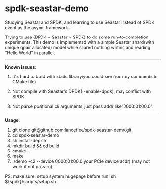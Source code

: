 # spdk-seastar-demo
Studying Seastar and SPDK, and learning to use Seastar instead of SPDK event as the async. framework. 

Trying to use (DPDK + Seastar + SPDK) to do some run-to-completion experiments.
This demo is implemented with a simple Seastar shard(with unique qpair allocated) model while shared nothing writing and reading "Hello World" in parallel.  

***

**Known issues**:  
1. It's hard to build with static library(you could see from my comments in CMake file) 

2. Not compile with Seastar's DPDK(--enable-dpdk), may conflict with SPDK
3. Not parse positional cli arguments, just pass addr like"0000:01:00.0".   

***

**Usage**:  
1. git clone git@github.com:lanceflee/spdk-seastar-demo.git
2. cd spdk-seastar-demo
3. sh install-dep.sh
4. mkdir build && cd  build
5. cmake ..
6. make
7. ./demo -c2 --device 0000:01:00.0(your PCIe device addr)
(may not work if not pass -c)

PS: make sure: setup system hugepage before run.
sh ${spdk}/scripts/setup.sh
